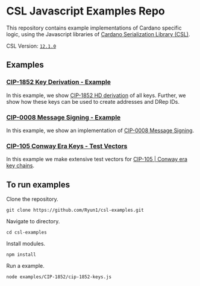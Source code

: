 # CSL Javascript Examples Repo

This repository contains example implementations of Cardano specific logic, using the Javascript libraries of [Cardano Serialization Library (CSL)](https://github.com/Emurgo/cardano-serialization-lib).

CSL Version: [`12.1.0`](https://www.npmjs.com/package/@emurgo/cardano-serialization-lib-nodejs/v/12.1.0)

## Examples

### [CIP-1852 Key Derivation - Example](./examples/CIP-1852/cip-1852-keys.js)

In this example, we show [CIP-1852 HD derivation](https://github.com/cardano-foundation/CIPs/tree/master/CIP-1852) of all keys.
Further, we show how these keys can be used to create addresses and DRep IDs.

### [CIP-0008 Message Signing - Example](./examples/CIP-0008/cip-8-signing.js)

In this example, we show an implementation of [CIP-0008 Message Signing](https://github.com/cardano-foundation/CIPs/tree/master/CIP-0008).

### [CIP-105 Conway Era Keys - Test Vectors](./examples/CIP-0105/cip-105-test-vectors.js)

In this example we make extensive test vectors for [CIP-105 | Conway era key chains](https://github.com/cardano-foundation/CIPs/tree/master/CIP-0105).

## To run examples

Clone the repository.

```shell
git clone https://github.com/Ryun1/csl-examples.git
```

Navigate to directory.

```shell
cd csl-examples
```

Install modules.

```shell
npm install
```

Run a example.

```shell
node examples/CIP-1852/cip-1852-keys.js
```